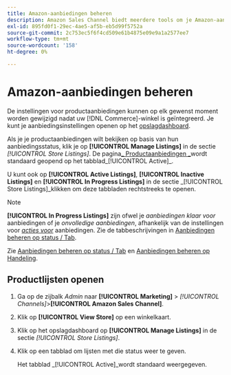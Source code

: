 ```yaml
---
title: Amazon-aanbiedingen beheren
description: Amazon Sales Channel biedt meerdere tools om je Amazon-aanbiedingen te beheren via Commerce Admin.
exl-id: 895fd0f1-29ec-4ae5-af5b-eb5d99f5752a
source-git-commit: 2c753ec5f6f4cd509e61b4875e09e9a1a2577ee7
workflow-type: tm+mt
source-wordcount: '158'
ht-degree: 0%

---
```


# Amazon-aanbiedingen beheren

De instellingen voor productaanbiedingen kunnen op elk gewenst moment worden gewijzigd nadat uw [!DNL Commerce]-winkel is geïntegreerd. Je kunt je aanbiedingsinstellingen openen op het [opslagdashboard](./amazon-store-dashboard.md).

Als je je productaanbiedingen wilt bekijken op basis van hun aanbiedingsstatus, klik je op **[!UICONTROL Manage Listings]** in de sectie _[!UICONTROL Store Listings]_. De pagina[_ Productaanbiedingen _](./managing-listings-by-tab.md)wordt standaard geopend op het tabblad_[!UICONTROL Active]_.

U kunt ook op **[!UICONTROL Active Listings]**, **[!UICONTROL Inactive Listings]** en **[!UICONTROL In Progress Listings]** in de sectie _[!UICONTROL Store Listings]_klikken om deze tabbladen rechtstreeks te openen.

>[!NOTE]
>
>**[!UICONTROL In Progress Listings]** zijn ofwel je  _aanbiedingen klaar voor_ aanbiedingen of je  _onvolledige aanbiedingen_, afhankelijk van de instellingen voor  [_acties voor_](./product-listing-actions.md) aanbiedingen. Zie de tabbeschrijvingen in [Aanbiedingen beheren op status / Tab](./managing-listings-by-tab.md).

Zie [Aanbiedingen beheren op status / Tab](./managing-listings-by-tab.md) en [Aanbiedingen beheren op Handeling](./managing-listings-by-action.md).

## Productlijsten openen

1. Ga op de zijbalk _Admin_ naar **[!UICONTROL Marketing]** > _[!UICONTROL Channels]_>**[!UICONTROL Amazon Sales Channel]**.

1. Klik op **[!UICONTROL View Store]** op een winkelkaart.

1. Klik op het opslagdashboard op **[!UICONTROL Manage Listings]** in de sectie _[!UICONTROL Store Listings]_.

1. Klik op een tabblad om lijsten met die status weer te geven.

   Het tabblad _[!UICONTROL Active]_wordt standaard weergegeven.
